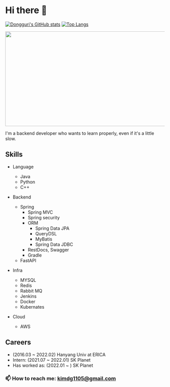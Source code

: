 # Hi there 👋

[![Dongguri's GitHub stats](https://github-readme-stats.vercel.app/api?username=kimdg1105&show_icons=true&theme=dark)](https://github.com/anuraghazra/github-readme-stats) 
[![Top Langs](https://github-readme-stats.vercel.app/api/top-langs/?username=kimdg1105&langs_count=5&theme=dark)](https://github.com/anuraghazra/github-readme-stats)

<a href="https://github.com/devxb/gitanimals">
<img
  src="https://render.gitanimals.org/farms/kimdg1105"
  width="600"
  height="300"
/>
</a>


I'm a backend developer who wants to learn properly, even if it's a little slow.

## Skills
- Language
  - Java 
  - Python
  - C++


- Backend
  - Spring
    - Spring MVC
    - Spring security
    - ORM
      - Spring Data JPA
      - QueryDSL
      - MyBatis
      - Spring Data JDBC
    - RestDocs, Swagger
    - Gradle
  - FastAPI
 

 - Infra
   - MYSQL
   - Redis
   - Rabbit MQ
   - Jenkins
   - Docker
   - Kubernates
  
 
- Cloud
  - AWS
  


## Careers
- (2016.03 ~ 2022.02) Hanyang Univ at ERICA
- Intern: (2021.07 ~ 2022.01) SK Planet
- Has worked as: (2022.01 ~ ) SK Planet





### 📫 How to reach me: kimdg1105@gmail.com
